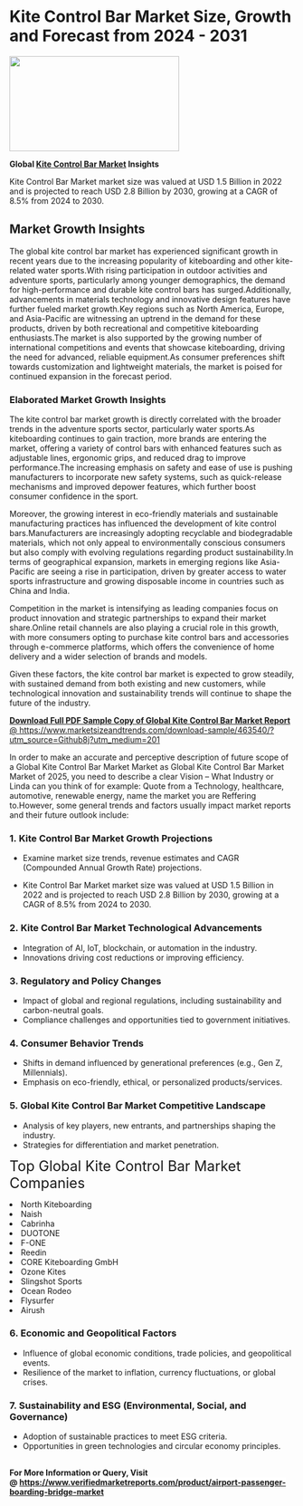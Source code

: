 <H1>Kite Control Bar Market Size, Growth and Forecast from 2024 - 2031</H1><img class="aligncenter size-medium wp-image-584254" src="https://thirdeyenews.in/wp-content/uploads/2024/09/Global-Market-Research-300x168.jpeg" alt="" width="300" height="168" /><p><strong>Global&nbsp;<a href="https://www.marketsizeandtrends.com/download-sample/463540/?utm_source=Github8j?utm_medium=201">Kite Control Bar Market</a> Insights</strong></p><p>Kite Control Bar Market market size was valued at USD 1.5 Billion in 2022 and is projected to reach USD 2.8 Billion by 2030, growing at a CAGR of 8.5% from 2024 to 2030.</p><p><h2>Market Growth Insights</h2> <p>The global kite control bar market has experienced significant growth in recent years due to the increasing popularity of kiteboarding and other kite-related water sports.With rising participation in outdoor activities and adventure sports, particularly among younger demographics, the demand for high-performance and durable kite control bars has surged.Additionally, advancements in materials technology and innovative design features have further fueled market growth.Key regions such as North America, Europe, and Asia-Pacific are witnessing an uptrend in the demand for these products, driven by both recreational and competitive kiteboarding enthusiasts.The market is also supported by the growing number of international competitions and events that showcase kiteboarding, driving the need for advanced, reliable equipment.As consumer preferences shift towards customization and lightweight materials, the market is poised for continued expansion in the forecast period.</p> <p><a href="#"></a></p> <h3>Elaborated Market Growth Insights</h3> <p>The kite control bar market growth is directly correlated with the broader trends in the adventure sports sector, particularly water sports.As kiteboarding continues to gain traction, more brands are entering the market, offering a variety of control bars with enhanced features such as adjustable lines, ergonomic grips, and reduced drag to improve performance.The increasing emphasis on safety and ease of use is pushing manufacturers to incorporate new safety systems, such as quick-release mechanisms and improved depower features, which further boost consumer confidence in the sport.</p> <p>Moreover, the growing interest in eco-friendly materials and sustainable manufacturing practices has influenced the development of kite control bars.Manufacturers are increasingly adopting recyclable and biodegradable materials, which not only appeal to environmentally conscious consumers but also comply with evolving regulations regarding product sustainability.In terms of geographical expansion, markets in emerging regions like Asia-Pacific are seeing a rise in participation, driven by greater access to water sports infrastructure and growing disposable income in countries such as China and India.</p> <p>Competition in the market is intensifying as leading companies focus on product innovation and strategic partnerships to expand their market share.Online retail channels are also playing a crucial role in this growth, with more consumers opting to purchase kite control bars and accessories through e-commerce platforms, which offers the convenience of home delivery and a wider selection of brands and models.</p> <p>Given these factors, the kite control bar market is expected to grow steadily, with sustained demand from both existing and new customers, while technological innovation and sustainability trends will continue to shape the future of the industry.</p> <p><a href="#"></p><p><span class=""><strong>Download Full PDF Sample Copy of Global Kite Control Bar Market Report</strong> @ <a href="https://www.marketsizeandtrends.com/download-sample/463540/?utm_source=Github8j?utm_medium=201" target="_blank">https://www.marketsizeandtrends.com/download-sample/463540/?utm_source=Github8j?utm_medium=201</a></span></p><p>In order to make an accurate and perceptive description of future scope of a Global&nbsp;Kite Control Bar Market Market as Global&nbsp;Kite Control Bar Market Market of 2025, you need to describe a clear Vision &ndash; What Industry or Linda can you think of for example: Quote from a Technology, healthcare, automotive, renewable energy, name the market you are Reffering to.However, some general trends and factors usually impact market reports and their future outlook include:</p><h3>1.&nbsp;<strong>Kite Control Bar Market Growth Projections</strong></h3><ul><li>Examine market size trends, revenue estimates and CAGR (Compounded Annual Growth Rate) projections.</li><li><p>Kite Control Bar Market market size was valued at USD 1.5 Billion in 2022 and is projected to reach USD 2.8 Billion by 2030, growing at a CAGR of 8.5% from 2024 to 2030.</p></li></ul><h3>2.&nbsp;<strong>Kite Control Bar Market Technological Advancements</strong></h3><ul><li>Integration of AI, IoT, blockchain, or automation in the industry.</li><li>Innovations driving cost reductions or improving efficiency.</li></ul><h3>3.&nbsp;<strong>Regulatory and Policy Changes</strong></h3><ul><li>Impact of global and regional regulations, including sustainability and carbon-neutral goals.</li><li>Compliance challenges and opportunities tied to government initiatives.</li></ul><h3>4.&nbsp;<strong>Consumer Behavior Trends</strong></h3><ul><li>Shifts in demand influenced by generational preferences (e.g., Gen Z, Millennials).</li><li>Emphasis on eco-friendly, ethical, or personalized products/services.</li></ul><h3>5.&nbsp;<strong>Global Kite Control Bar Market Competitive Landscape</strong></h3><ul><li>Analysis of key players, new entrants, and partnerships shaping the industry.</li><li>Strategies for differentiation and market penetration.</li></ul><p data-pm-slice="1 1 []"><span style="color: inherit; font-family: inherit; font-size: 25px;">Top Global Kite Control Bar Market Companies</span></p><div class="" data-test-id=""><p><li>North Kiteboarding</li><li> Naish</li><li> Cabrinha</li><li> DUOTONE</li><li> F-ONE</li><li> Reedin</li><li> CORE Kiteboarding GmbH</li><li> Ozone Kites</li><li> Slingshot Sports</li><li> Ocean Rodeo</li><li> Flysurfer</li><li> Airush</li></p></div><h3>6.&nbsp;<strong>Economic and Geopolitical Factors</strong></h3><ul><li>Influence of global economic conditions, trade policies, and geopolitical events.</li><li>Resilience of the market to inflation, currency fluctuations, or global crises.</li></ul><h3>7.&nbsp;<strong>Sustainability and ESG (Environmental, Social, and Governance)</strong></h3><ul><li>Adoption of sustainable practices to meet ESG criteria.</li><li>Opportunities in green technologies and circular economy principles.</li></ul><h2><strong style="font-size: 14px;">For More Information or Query, Visit @&nbsp;</strong><a style="background-color: #ffffff; font-size: 14px;" href="https://www.marketsizeandtrends.com/report/kite-control-bar-market/" target="_blank">https://www.verifiedmarketreports.com/product/airport-passenger-boarding-bridge-market</a></h2>